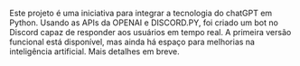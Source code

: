 Este projeto é uma iniciativa para integrar a tecnologia do chatGPT em Python. Usando as APIs da OPENAI e DISCORD.PY, foi criado um bot no Discord capaz de responder aos usuários em tempo real. A primeira versão funcional está disponível, mas ainda há espaço para melhorias na inteligência artificial. Mais detalhes em breve.


